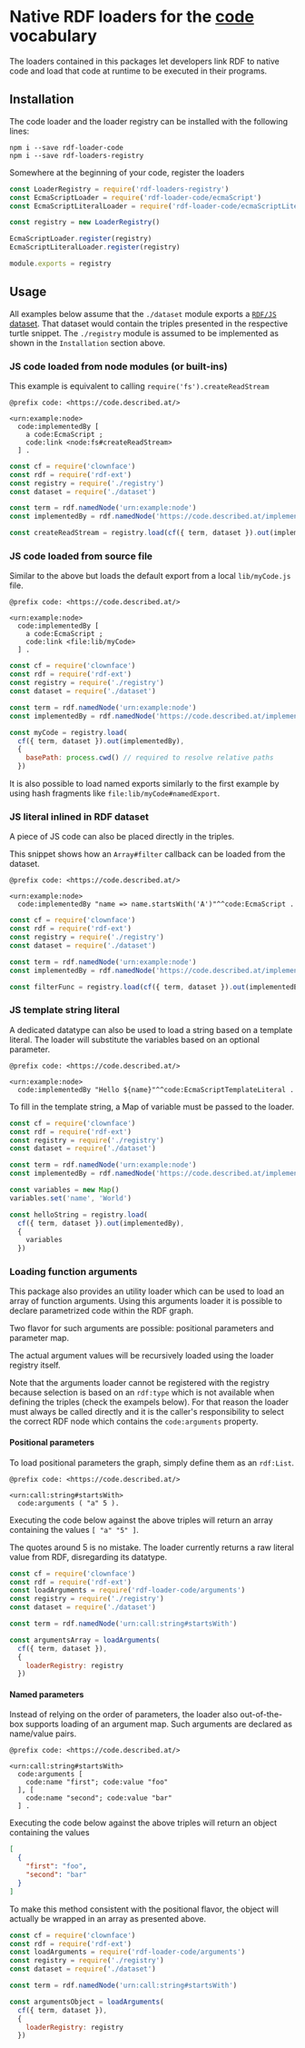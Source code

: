 # Native RDF loaders for the [code](https://code.described.at) vocabulary

The loaders contained in this packages let developers link RDF to native code and load that code at runtime
to be executed in their programs.

## Installation

The code loader and the loader registry can be installed with the following lines:  

```
npm i --save rdf-loader-code
npm i --save rdf-loaders-registry
```

Somewhere at the beginning of your code, register the loaders

```js
const LoaderRegistry = require('rdf-loaders-registry')
const EcmaScriptLoader = require('rdf-loader-code/ecmaScript')
const EcmaScriptLiteralLoader = require('rdf-loader-code/ecmaScriptLiteral')

const registry = new LoaderRegistry()

EcmaScriptLoader.register(registry)
EcmaScriptLiteralLoader.register(registry)

module.exports = registry
```

## Usage

All examples below assume that the `./dataset` module exports a [`RDF/JS` dataset](https://rdf.js.org/dataset-spec/).
That dataset would contain the triples presented in the respective turtle snippet.
The `./registry` module is assumed to be implemented as shown in the `Installation` section above.

### JS code loaded from node modules (or built-ins)

This example is equivalent to calling `require('fs').createReadStream` 

```turtle
@prefix code: <https://code.described.at/>

<urn:example:node> 
  code:implementedBy [
    a code:EcmaScript ;
    code:link <node:fs#createReadStream>
  ] .
```

```js
const cf = require('clownface')
const rdf = require('rdf-ext')
const registry = require('./registry')
const dataset = require('./dataset')

const term = rdf.namedNode('urn:example:node')
const implementedBy = rdf.namedNode('https://code.described.at/implementedBy')

const createReadStream = registry.load(cf({ term, dataset }).out(implementedBy))
```

### JS code loaded from source file

Similar to the above but loads the default export from a local `lib/myCode.js` file.

```turtle
@prefix code: <https://code.described.at/>

<urn:example:node> 
  code:implementedBy [
    a code:EcmaScript ;
    code:link <file:lib/myCode>
  ] .
```

```js
const cf = require('clownface')
const rdf = require('rdf-ext')
const registry = require('./registry')
const dataset = require('./dataset')

const term = rdf.namedNode('urn:example:node')
const implementedBy = rdf.namedNode('https://code.described.at/implementedBy')

const myCode = registry.load(
  cf({ term, dataset }).out(implementedBy),
  {
    basePath: process.cwd() // required to resolve relative paths
  })
```

It is also possible to load named exports similarly to the first example by using hash fragments
like `file:lib/myCode#namedExport`.

### JS literal inlined in RDF dataset

A piece of JS code can also be placed directly in the triples. 

This snippet shows how an `Array#filter` callback can be loaded from the dataset.

```turtle
@prefix code: <https://code.described.at/>

<urn:example:node> 
  code:implementedBy "name => name.startsWith('A')"^^code:EcmaScript .
```

```js
const cf = require('clownface')
const rdf = require('rdf-ext')
const registry = require('./registry')
const dataset = require('./dataset')

const term = rdf.namedNode('urn:example:node')
const implementedBy = rdf.namedNode('https://code.described.at/implementedBy')

const filterFunc = registry.load(cf({ term, dataset }).out(implementedBy))
```

### JS template string literal

A dedicated datatype can also be used to load a string based on a template literal. The loader will substitute
the variables based on an optional parameter.

```turtle
@prefix code: <https://code.described.at/>

<urn:example:node> 
  code:implementedBy "Hello ${name}"^^code:EcmaScriptTemplateLiteral .
```

To fill in the template string, a Map of variable must be passed to the loader.

```js
const cf = require('clownface')
const rdf = require('rdf-ext')
const registry = require('./registry')
const dataset = require('./dataset')

const term = rdf.namedNode('urn:example:node')
const implementedBy = rdf.namedNode('https://code.described.at/implementedBy')

const variables = new Map()
variables.set('name', 'World')

const helloString = registry.load(
  cf({ term, dataset }).out(implementedBy),
  {
    variables
  })
```

### Loading function arguments

This package also provides an utility loader which can be used to load an array of function arguments.
Using this arguments loader it is possible to declare parametrized code within the RDF graph.

Two flavor for such arguments are possible: positional parameters and parameter map.

The actual argument values will be recursively loaded using the loader registry itself.

Note that the arguments loader cannot be registered with the registry because selection is based on an
`rdf:type` which is not available when defining the triples (check the exampels below). For that reason
the loader must always be called directly and it is the caller's responsibility to select the correct
RDF node which contains the `code:arguments` property.

#### Positional parameters

To load positional parameters the graph, simply define them as an `rdf:List`.

```turtle
@prefix code: <https://code.described.at/>

<urn:call:string#startsWith> 
  code:arguments ( "a" 5 ).
```

Executing the code below against the above triples will return an array containing the values
`[ "a" "5" ]`.

The quotes around 5 is no mistake. The loader currently returns a raw literal value from RDF, disregarding
its datatype.


```js
const cf = require('clownface')
const rdf = require('rdf-ext')
const loadArguments = require('rdf-loader-code/arguments')
const registry = require('./registry')
const dataset = require('./dataset')

const term = rdf.namedNode('urn:call:string#startsWith')

const argumentsArray = loadArguments(
  cf({ term, dataset }), 
  {
    loaderRegistry: registry
  })
```

#### Named parameters

Instead of relying on the order of parameters, the loader also out-of-the-box supports
loading of an argument map. Such arguments are declared as name/value pairs.

```turtle
@prefix code: <https://code.described.at/>

<urn:call:string#startsWith> 
  code:arguments [
    code:name "first"; code:value "foo"
  ], [
    code:name "second"; code:value "bar"
  ] .
```

Executing the code below against the above triples will return an object containing the values

```json
[
  {
    "first": "foo",
    "second": "bar"
  }
]
```

To make this method consistent with the positional flavor, the object will actually be wrapped
in an array as presented above. 

```js
const cf = require('clownface')
const rdf = require('rdf-ext')
const loadArguments = require('rdf-loader-code/arguments')
const registry = require('./registry')
const dataset = require('./dataset')

const term = rdf.namedNode('urn:call:string#startsWith')

const argumentsObject = loadArguments(
  cf({ term, dataset }),
  {
    loaderRegistry: registry
  })
```
